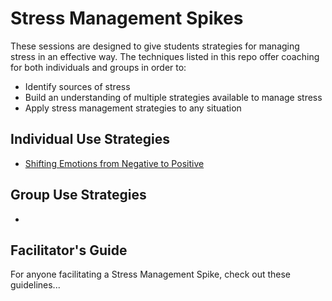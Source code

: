 # Stress Management Spikes
These sessions are designed to give students strategies for managing stress in an effective way. The techniques listed in this repo offer coaching for both individuals and groups in order to:

* Identify sources of stress
* Build an understanding of multiple strategies available to manage stress
* Apply stress management strategies to any situation

## Individual Use Strategies
* [Shifting Emotions from Negative to Positive](https://github.com/turingschool/career-development-curriculum/blob/master/stress_management_spikes/shifting_negative_emotions.md)

## Group Use Strategies
* 

## Facilitator's Guide 
For anyone facilitating a Stress Management Spike, check out these guidelines...

